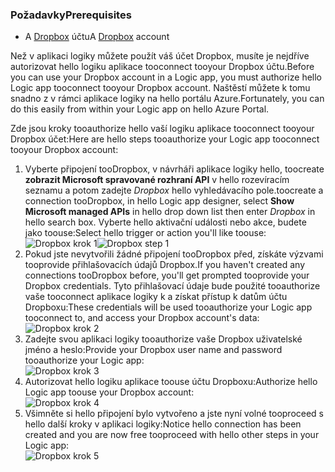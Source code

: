 ### <a name="prerequisites"></a><span data-ttu-id="5ff06-101">Požadavky</span><span class="sxs-lookup"><span data-stu-id="5ff06-101">Prerequisites</span></span>
* <span data-ttu-id="5ff06-102">A [Dropbox](https://www.Dropbox.com/) účtu</span><span class="sxs-lookup"><span data-stu-id="5ff06-102">A [Dropbox](https://www.Dropbox.com/) account</span></span> 

<span data-ttu-id="5ff06-103">Než v aplikaci logiky můžete použít váš účet Dropbox, musíte je nejdříve autorizovat hello logiku aplikace tooconnect tooyour Dropbox účtu.</span><span class="sxs-lookup"><span data-stu-id="5ff06-103">Before you can use your Dropbox account in a Logic app, you must authorize hello Logic app tooconnect tooyour Dropbox account.</span></span> <span data-ttu-id="5ff06-104">Naštěstí můžete k tomu snadno z v rámci aplikace logiky na hello portálu Azure.</span><span class="sxs-lookup"><span data-stu-id="5ff06-104">Fortunately, you can do this easily from within your Logic app on hello Azure Portal.</span></span> 

<span data-ttu-id="5ff06-105">Zde jsou kroky tooauthorize hello vaší logiku aplikace tooconnect tooyour Dropbox účet:</span><span class="sxs-lookup"><span data-stu-id="5ff06-105">Here are hello steps tooauthorize your Logic app tooconnect tooyour Dropbox account:</span></span>

1. <span data-ttu-id="5ff06-106">Vyberte připojení tooDropbox, v návrháři aplikace logiky hello, toocreate **zobrazit Microsoft spravované rozhraní API** v hello rozevíracím seznamu a potom zadejte *Dropbox* hello vyhledávacího pole.</span><span class="sxs-lookup"><span data-stu-id="5ff06-106">toocreate a connection tooDropbox, in hello Logic app designer, select **Show Microsoft managed APIs** in hello drop down list then enter *Dropbox* in hello search box.</span></span> <span data-ttu-id="5ff06-107">Vyberte hello aktivační události nebo akce, budete jako toouse:</span><span class="sxs-lookup"><span data-stu-id="5ff06-107">Select hello trigger or action you'll like toouse:</span></span>  
   <span data-ttu-id="5ff06-108">![Dropbox krok 1](./media/connectors-create-api-dropbox/dropbox-1.png)</span><span class="sxs-lookup"><span data-stu-id="5ff06-108">![Dropbox step 1](./media/connectors-create-api-dropbox/dropbox-1.png)</span></span>
2. <span data-ttu-id="5ff06-109">Pokud jste nevytvořili žádné připojení tooDropbox před, získáte výzvami tooprovide přihlašovacích údajů Dropbox.</span><span class="sxs-lookup"><span data-stu-id="5ff06-109">If you haven't created any connections tooDropbox before, you'll get prompted tooprovide your Dropbox credentials.</span></span> <span data-ttu-id="5ff06-110">Tyto přihlašovací údaje bude použité tooauthorize vaše tooconnect aplikace logiky k a získat přístup k datům účtu Dropboxu:</span><span class="sxs-lookup"><span data-stu-id="5ff06-110">These credentials will be used tooauthorize your Logic app tooconnect to, and access your Dropbox account's data:</span></span>  
   ![Dropbox krok 2](./media/connectors-create-api-dropbox/dropbox-2.png)
3. <span data-ttu-id="5ff06-112">Zadejte svou aplikaci logiky tooauthorize vaše Dropbox uživatelské jméno a heslo:</span><span class="sxs-lookup"><span data-stu-id="5ff06-112">Provide your Dropbox user name and password tooauthorize your Logic app:</span></span>  
   ![Dropbox krok 3](./media/connectors-create-api-dropbox/dropbox-3.png)   
4. <span data-ttu-id="5ff06-114">Autorizovat hello logiku aplikace toouse účtu Dropboxu:</span><span class="sxs-lookup"><span data-stu-id="5ff06-114">Authorize hello Logic app toouse your Dropbox account:</span></span>  
   ![Dropbox krok 4](./media/connectors-create-api-dropbox/dropbox-4.png)
5. <span data-ttu-id="5ff06-116">Všimněte si hello připojení bylo vytvořeno a jste nyní volné tooproceed s hello další kroky v aplikaci logiky:</span><span class="sxs-lookup"><span data-stu-id="5ff06-116">Notice hello connection has been created and you are now free tooproceed with hello other steps in your Logic app:</span></span>  
   ![Dropbox krok 5](./media/connectors-create-api-dropbox/dropbox-5.png)   

